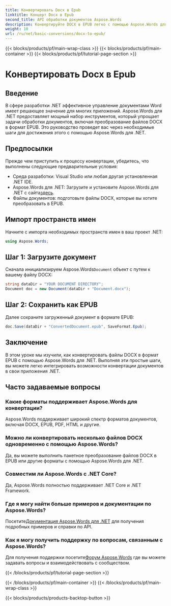 ```yaml
---
title: Конвертировать Docx в Epub
linktitle: Концерт Docx в Epub
second_title: API обработки документов Aspose.Words
description: Конвертируйте DOCX в EPUB легко с помощью Aspose.Words для .NET. Следуйте нашему руководству для бесшовной интеграции в ваши приложения .NET.
weight: 10
url: /ru/net/basic-conversions/docx-to-epub/
---
```


{{< blocks/products/pf/main-wrap-class >}}
{{< blocks/products/pf/main-container >}}
{{< blocks/products/pf/tutorial-page-section >}}

# Конвертировать Docx в Epub

## Введение

В сфере разработки .NET эффективное управление документами Word имеет решающее значение для многих приложений. Aspose.Words для .NET предоставляет мощный набор инструментов, который упрощает задачи обработки документов, включая преобразование файлов DOCX в формат EPUB. Это руководство проведет вас через необходимые шаги для достижения этого с помощью Aspose.Words для .NET.

## Предпосылки

Прежде чем приступить к процессу конвертации, убедитесь, что выполнены следующие предварительные условия:
- Среда разработки: Visual Studio или любая другая установленная .NET IDE.
- Aspose.Words для .NET: Загрузите и установите Aspose.Words для .NET с сайта[здесь](https://releases.aspose.com/words/net/).
- Файлы документов: подготовьте файлы DOCX, которые вы хотите преобразовать в EPUB.

## Импорт пространств имен

Начните с импорта необходимых пространств имен в ваш проект .NET:

```csharp
using Aspose.Words;
```

## Шаг 1: Загрузите документ

 Сначала инициализируем Aspose.Words`Document` объект с путем к вашему файлу DOCX:

```csharp
string dataDir = "YOUR DOCUMENT DIRECTORY";
Document doc = new Document(dataDir + "Document.docx");
```

## Шаг 2: Сохранить как EPUB

Далее сохраните загруженный документ в формате EPUB:

```csharp
doc.Save(dataDir + "ConvertedDocument.epub", SaveFormat.Epub);
```

## Заключение

В этом уроке мы изучили, как конвертировать файлы DOCX в формат EPUB с помощью Aspose.Words для .NET. Выполняя эти простые шаги, вы можете легко интегрировать возможности конвертации документов в свои приложения .NET.

## Часто задаваемые вопросы

### Какие форматы поддерживает Aspose.Words для конвертации?
Aspose.Words поддерживает широкий спектр форматов документов, включая DOCX, EPUB, PDF, HTML и другие.

### Можно ли конвертировать несколько файлов DOCX одновременно с помощью Aspose.Words?
Да, вы можете выполнить пакетное преобразование файлов DOCX в EPUB или другие форматы с помощью Aspose.Words для .NET.

### Совместим ли Aspose.Words с .NET Core?
Да, Aspose.Words полностью поддерживает .NET Core и .NET Framework.

### Где я могу найти больше примеров и документации по Aspose.Words?
 Посетите[Документация Aspose.Words для .NET](https://reference.aspose.com/words/net/) для получения подробных примеров и справки по API.

### Как я могу получить поддержку по вопросам, связанным с Aspose.Words?
 Для получения поддержки посетите[Форум Aspose.Words](https://forum.aspose.com/c/words/8) где вы можете задавать вопросы и взаимодействовать с сообществом.

{{< /blocks/products/pf/tutorial-page-section >}}

{{< /blocks/products/pf/main-container >}}
{{< /blocks/products/pf/main-wrap-class >}}

{{< blocks/products/products-backtop-button >}}
